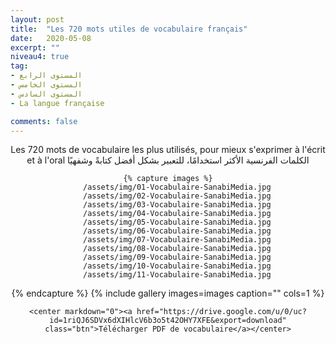 ```yaml
---
layout: post
title:  "Les 720 mots utiles de vocabulaire français"
date:   2020-05-08
excerpt: ""
niveau4: true
tag:
- المستوى الرابع
- المستوى الخامس
- المستوى السادس 
- La langue française

comments: false
---
```

<center>
	Les 720 mots de vocabulaire les plus utilisés, pour mieux s'exprimer à l'écrit et à l'oral
الكلمات الفرنسية الأكثر استخدامًا، للتعبير بشكل أفضل كتابةً وشفهيًا

	{% capture images %}
   	    /assets/img/01-Vocabulaire-SanabiMedia.jpg
	    /assets/img/02-Vocabulaire-SanabiMedia.jpg
	    /assets/img/03-Vocabulaire-SanabiMedia.jpg
	    /assets/img/04-Vocabulaire-SanabiMedia.jpg
	    /assets/img/05-Vocabulaire-SanabiMedia.jpg
	    /assets/img/06-Vocabulaire-SanabiMedia.jpg
	    /assets/img/07-Vocabulaire-SanabiMedia.jpg
	    /assets/img/08-Vocabulaire-SanabiMedia.jpg
	    /assets/img/09-Vocabulaire-SanabiMedia.jpg
	    /assets/img/10-Vocabulaire-SanabiMedia.jpg
	    /assets/img/11-Vocabulaire-SanabiMedia.jpg
{% endcapture %}
{% include gallery images=images caption="" cols=1 %}
	
	<center markdown="0"><a href="https://drive.google.com/u/0/uc?id=1riQJ6SDVx6dXIHlcV6b3o5t42OHY7XFE&export=download" class="btn">Télécharger PDF de vocabulaire</a></center>
</center>
